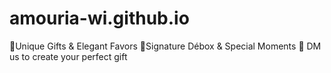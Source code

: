 # amouria-wi.github.io
💫Unique Gifts &amp; Elegant Favors
🎀Signature Débox &amp; Special Moments 
📩 DM us to create your perfect gift
